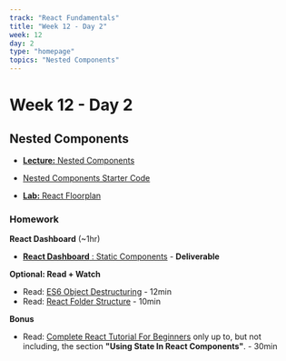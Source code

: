 ```yaml
---
track: "React Fundamentals"
title: "Week 12 - Day 2"
week: 12
day: 2
type: "homepage"
topics: "Nested Components"
---
```


# Week 12 - Day 2

## Nested Components

- [**Lecture:** Nested Components](/react-fundamentals/week-12/day-2/lecture-materials/nested-components)

- <a href="/downloads/react_fundamentals/starter-code.zip" download>Nested Components Starter Code</a>

- [**Lab:** React Floorplan](/react-fundamentals/week-12/day-2/labs/react-floorplan)


### Homework

**React Dashboard** (~1hr)

- [**React Dashboard** : Static Components](/react-fundamentals/week-12/day-2/lab/react-static-components) - **Deliverable**


**Optional: Read + Watch**

 - Read: [ES6 Object Destructuring](https://codeburst.io/es6-destructuring-the-complete-guide-7f842d08b98f) - 12min
 - Read: [React Folder Structure](https://www.robinwieruch.de/react-folder-structure?utm_campaign=Robin%20Wieruch%20-%20A%20Developer%27s%20Newsletter&utm_medium=email&utm_source=Revue%20newsletter) - 10min

 **Bonus**

 - Read: [Complete React Tutorial For Beginners](https://daveceddia.com/react-tutorial/) only up to, but not including, the section **"Using State In React Components"**. - 30min

